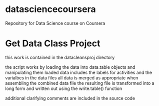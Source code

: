 # datasciencecoursera
Repository for Data Science course on Coursera

# Get Data Class Project
this work is contained in the datacleansproj directory

the script works by loading the data into data.table objects and manipulating them
loaded data includes the labels for activities and the varialbes in the data files
all data is merged as appropriate when assembling the combined data file
the resulting file is transformed into a long form and written out using the write.table() function


additional clarifying comments are included in the source code

